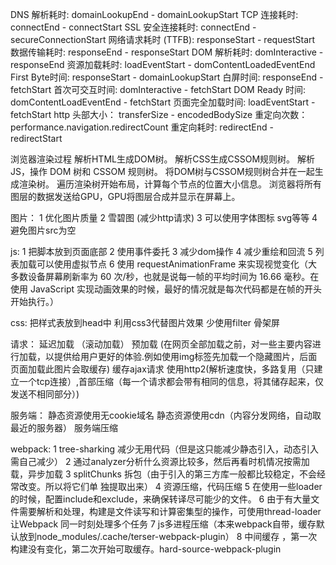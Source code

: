DNS 解析耗时: domainLookupEnd - domainLookupStart
TCP 连接耗时: connectEnd - connectStart
SSL 安全连接耗时: connectEnd - secureConnectionStart
网络请求耗时 (TTFB): responseStart - requestStart
数据传输耗时: responseEnd - responseStart
DOM 解析耗时: domInteractive - responseEnd
资源加载耗时: loadEventStart - domContentLoadedEventEnd
First Byte时间: responseStart - domainLookupStart
白屏时间: responseEnd - fetchStart
首次可交互时间: domInteractive - fetchStart
DOM Ready 时间: domContentLoadEventEnd - fetchStart
页面完全加载时间: loadEventStart - fetchStart
http 头部大小： transferSize - encodedBodySize
重定向次数：performance.navigation.redirectCount
重定向耗时: redirectEnd - redirectStart


浏览器渲染过程
解析HTML生成DOM树。
解析CSS生成CSSOM规则树。
解析JS，操作 DOM 树和 CSSOM 规则树。
将DOM树与CSSOM规则树合并在一起生成渲染树。
遍历渲染树开始布局，计算每个节点的位置大小信息。
浏览器将所有图层的数据发送给GPU，GPU将图层合成并显示在屏幕上。


图片：
    1 优化图片质量
    2 雪碧图 (减少http请求)
    3 可以使用字体图标 svg等等
    4 避免图片src为空

js:
    1 把脚本放到页面底部
    2 使用事件委托
    3 减少dom操作
    4 减少重绘和回流
    5 列表加载可以使用虚拟节点
    6 使用 requestAnimationFrame 来实现视觉变化（大多数设备屏幕刷新率为 60 次/秒，也就是说每一帧的平均时间为 16.66 毫秒。在使用 JavaScript 实现动画效果的时候，最好的情况就是每次代码都是在帧的开头开始执行。）

css: 
    把样式表放到head中
    利用css3代替图片效果
    少使用filter
    骨架屏

请求：
    延迟加载 （滚动加载）
    预加载 (在网页全部加载之前，对一些主要内容进行加载，以提供给用户更好的体验.例如使用img标签先加载一个隐藏图片，后面页面加载此图片会取缓存)
    缓存ajax请求
    使用http2(解析速度快，多路复用（只建立一个tcp连接）,首部压缩（每一个请求都会带有相同的信息，将其储存起来，仅发送不相同部分）)
    

服务端： 
    静态资源使用无cookie域名
    静态资源使用cdn（内容分发网络，自动取最近的服务器）
    服务端压缩


webpack: 
    1 tree-sharking 减少无用代码（但是这只能减少静态引入，动态引入需自己减少）
    2 通过analyzer分析什么资源比较多，然后再看时机情况按需加载，异步加载
    3 splitChunks 拆包（由于引入的第三方库一般都比较稳定，不会经常改变。所以将它们单 独提取出来）
    4 资源压缩，代码压缩
    5 在使用一些loader的时候，配置include和exclude，来确保转译尽可能少的文件。
    6 由于有大量文件需要解析和处理，构建是文件读写和计算密集型的操作，可使用thread-loader 让Webpack 同一时刻处理多个任务
    7 js多进程压缩（本来webpack自带，缓存默认放到node_modules/.cache/terser-webpack-plugin）
    8 中间缓存 ，第一次构建没有变化，第二次开始可取缓存。hard-source-webpack-plugin